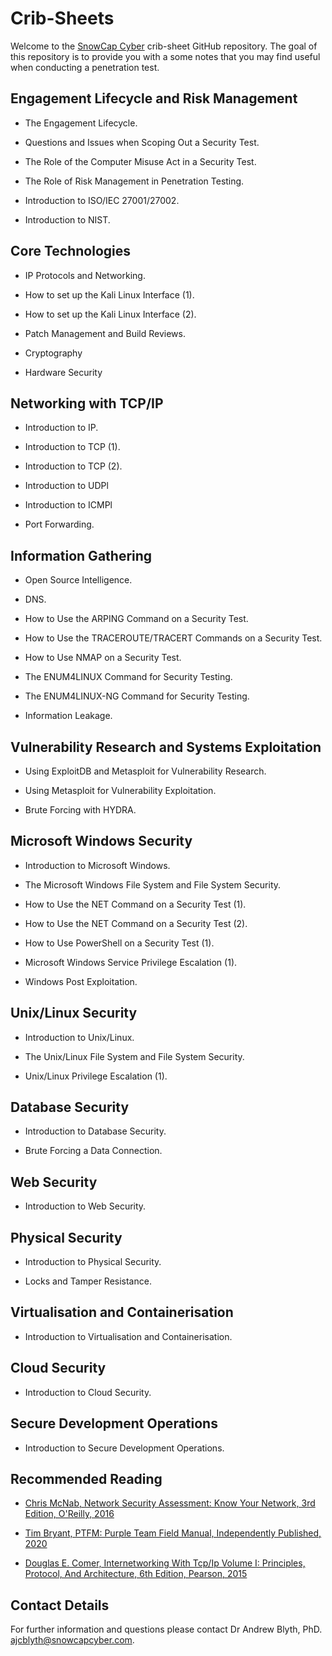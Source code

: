 # Crib-Sheets

Welcome to the [SnowCap Cyber](https://www.snowcapcyber.com) crib-sheet GitHub repository. The goal of this repository is to provide you with a some notes that you may find useful when conducting a penetration test.


## Engagement Lifecycle and Risk Management

* The Engagement Lifecycle.

* Questions and Issues when Scoping Out a Security Test.

* The Role of the Computer Misuse Act in a Security Test.

* The Role of Risk Management in Penetration Testing.

* Introduction to ISO/IEC 27001/27002.

* Introduction to NIST.

## Core Technologies

* IP Protocols and Networking.

* How to set up the Kali Linux Interface (1).

* How to set up the Kali Linux Interface (2).

* Patch Management and Build Reviews.

* Cryptography

* Hardware Security

## Networking with TCP/IP

* Introduction to IP.

* Introduction to TCP (1).

* Introduction to TCP (2).

* Introduction to UDPl

* Introduction to ICMPl

* Port Forwarding.

## Information Gathering

* Open Source Intelligence.

* DNS.

* How to Use the ARPING Command on a Security Test.

* How to Use the TRACEROUTE/TRACERT Commands on a Security Test.

* How to Use NMAP on a Security Test.

* The ENUM4LINUX Command for Security Testing.

* The ENUM4LINUX-NG Command for Security Testing.

* Information Leakage.

## Vulnerability Research and Systems Exploitation

* Using ExploitDB and Metasploit for Vulnerability Research.

* Using Metasploit for Vulnerability Exploitation.

* Brute Forcing with HYDRA.


## Microsoft Windows Security

* Introduction to Microsoft Windows.

* The Microsoft Windows File System and File System Security.

* How to Use the NET Command on a Security Test (1).

* How to Use the NET Command on a Security Test (2).

* How to Use PowerShell on a Security Test (1).

* Microsoft Windows Service Privilege Escalation (1).

* Windows Post Exploitation.


## Unix/Linux Security

* Introduction to Unix/Linux.

* The Unix/Linux File System and File System Security.

* Unix/Linux Privilege Escalation (1).

## Database Security

* Introduction to Database Security.

* Brute Forcing a Data Connection.

## Web Security

* Introduction to Web Security.

## Physical Security

* Introduction to Physical Security.

* Locks and Tamper Resistance.

## Virtualisation and Containerisation

* Introduction to Virtualisation and Containerisation.

## Cloud Security

* Introduction to Cloud Security.

## Secure Development Operations

* Introduction to Secure Development Operations.

## Recommended Reading

* [Chris McNab, Network Security Assessment: Know Your Network, 3rd Edition, O'Reilly, 2016](https://www.amazon.co.uk/Network-Security-Assessment-Know-Your/dp/149191095X/ref=sr_1_1?crid=2RI4CBCKBC79C&keywords=network+security+assessment&qid=1657708066&sprefix=network+security+a%2Caps%2C63&sr=8-1)

* [Tim Bryant, PTFM: Purple Team Field Manual, Independently Published, 2020](https://www.amazon.co.uk/PTFM-Purple-Team-Field-Manual/dp/B08LJV1QCD/ref=sr_1_1?crid=BR8A8SAS3HCN&keywords=ptfm&qid=1657708194&sprefix=ptfm%2Caps%2C167&sr=8-1)

* [Douglas E. Comer, Internetworking With Tcp/Ip Volume I: Principles, Protocol, And Architecture, 6th Edition, Pearson, 2015](https://www.amazon.co.uk/Internetworking-Tcp-Ip-Principles-Architecture/dp/9332550107/ref=sr_1_2?qid=1657708327&refinements=p_27%3ADouglas+E.+Comer&s=books&sr=1-2&text=Douglas+E.+Comer)

## Contact Details

For further information and questions please contact Dr Andrew Blyth, PhD. <ajcblyth@snowcapcyber.com>.
